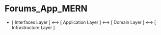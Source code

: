 # Forums_App_MERN

- [ Interfaces Layer ] <--> [ Application Layer ] <--> [ Domain Layer ] <--> [ Infrastructure Layer ]